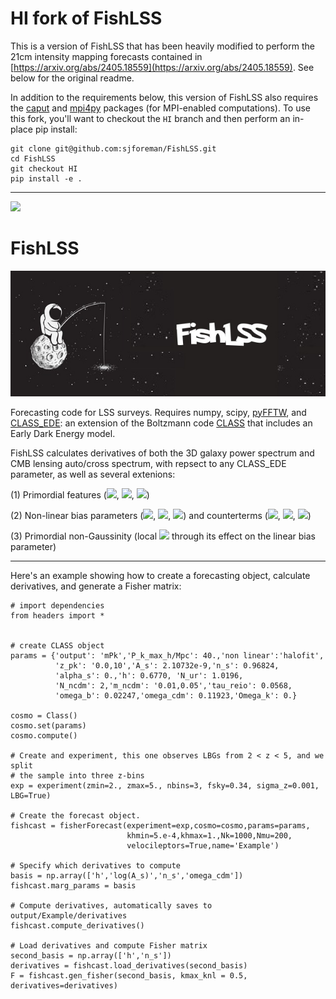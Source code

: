 # HI fork of FishLSS

This is a version of FishLSS that has been heavily modified to perform the 21cm intensity mapping forecasts contained in [https://arxiv.org/abs/2405.18559](https://arxiv.org/abs/2405.18559). See below for the original readme.

In addition to the requirements below, this version of FishLSS also requires the [caput](https://github.com/radiocosmology/caput) and [mpi4py](https://github.com/mpi4py/mpi4py/) packages (for MPI-enabled computations). To use this fork, you'll want to checkout the `HI` branch and then perform an in-place pip install:
```
git clone git@github.com:sjforeman/FishLSS.git
cd FishLSS
git checkout HI
pip install -e .
```

-------------------

[![](https://img.shields.io/badge/arXiv-2106.09713%20-red.svg)](https://arxiv.org/abs/2106.09713)

# FishLSS

![Fishing astro](https://github.com/NoahSailer/FishLSS/blob/master/figures/fishing_astro.jpg)


Forecasting code for LSS surveys. Requires numpy, scipy, [pyFFTW](https://hgomersall.github.io/pyFFTW/), and [CLASS_EDE](https://github.com/mwt5345/class_ede): an 
extension of the Boltzmann code [CLASS](https://github.com/lesgourg/class_public) that includes an Early Dark Energy model.


FishLSS calculates derivatives of both the 3D galaxy power spectrum and CMB 
lensing auto/cross spectrum, with repsect to any CLASS_EDE parameter, as well
as several extenions:

(1) Primordial features (<img src="https://render.githubusercontent.com/render/math?math=A_\text{lin}">, <img src="https://render.githubusercontent.com/render/math?math=\omega_\text{lin}">, <img src="https://render.githubusercontent.com/render/math?math=\phi_\text{lin}">)

(2) Non-linear bias parameters (<img src="https://render.githubusercontent.com/render/math?math=b_1">, <img src="https://render.githubusercontent.com/render/math?math=b_2">, <img src="https://render.githubusercontent.com/render/math?math=b_s">) and counterterms (<img src="https://render.githubusercontent.com/render/math?math=\alpha_0">, <img src="https://render.githubusercontent.com/render/math?math=\alpha_2">, <img src="https://render.githubusercontent.com/render/math?math=\alpha_4">)

(3) Primordial non-Gaussinity (local <img src="https://render.githubusercontent.com/render/math?math=f_\text{NL}"> through its effect on the linear bias parameter)

-------

Here's an example showing how to create a forecasting object, calculate derivatives,
and generate a Fisher matrix: 
```
# import dependencies
from headers import *


# create CLASS object
params = {'output': 'mPk','P_k_max_h/Mpc': 40.,'non linear':'halofit', 
          'z_pk': '0.0,10','A_s': 2.10732e-9,'n_s': 0.96824,
          'alpha_s': 0.,'h': 0.6770, 'N_ur': 1.0196,
          'N_ncdm': 2,'m_ncdm': '0.01,0.05','tau_reio': 0.0568,
          'omega_b': 0.02247,'omega_cdm': 0.11923,'Omega_k': 0.}

cosmo = Class()
cosmo.set(params)
cosmo.compute()

# Create and experiment, this one observes LBGs from 2 < z < 5, and we split
# the sample into three z-bins
exp = experiment(zmin=2., zmax=5., nbins=3, fsky=0.34, sigma_z=0.001, LBG=True)

# Create the forecast object. 
fishcast = fisherForecast(experiment=exp,cosmo=cosmo,params=params,
                          khmin=5.e-4,khmax=1.,Nk=1000,Nmu=200,
                          velocileptors=True,name='Example')
                          
# Specify which derivatives to compute 
basis = np.array(['h','log(A_s)','n_s','omega_cdm'])
fishcast.marg_params = basis

# Compute derivatives, automatically saves to output/Example/derivatives
fishcast.compute_derivatives()

# Load derivatives and compute Fisher matrix
second_basis = np.array(['h','n_s'])
derivatives = fishcast.load_derivatives(second_basis)
F = fishcast.gen_fisher(second_basis, kmax_knl = 0.5, derivatives=derivatives)
```
